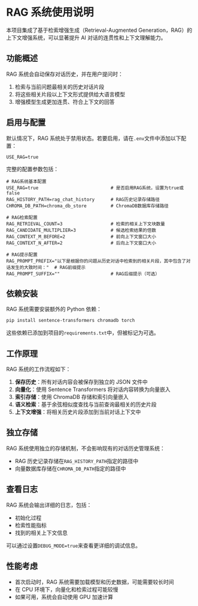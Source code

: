 # RAG 系统使用说明

本项目集成了基于检索增强生成（Retrieval-Augmented Generation，RAG）的上下文增强系统，可以显著提升 AI 对话的连贯性和上下文理解能力。

## 功能概述

RAG 系统会自动保存对话历史，并在用户提问时：

1. 检索与当前问题最相关的历史对话片段
2. 将这些相关片段以上下文形式提供给大语言模型
3. 增强模型生成更加连贯、符合上下文的回答

## 启用与配置

默认情况下，RAG 系统处于禁用状态。若要启用，请在`.env`文件中添加以下配置：

```
USE_RAG=true
```

完整的配置参数包括：

```
# RAG系统基本配置
USE_RAG=true                           # 是否启用RAG系统，设置为true或false
RAG_HISTORY_PATH=rag_chat_history      # RAG历史记录存储路径
CHROMA_DB_PATH=chroma_db_store         # ChromaDB数据库存储路径

# RAG检索配置
RAG_RETRIEVAL_COUNT=3                  # 检索的相关上下文块数量
RAG_CANDIDATE_MULTIPLIER=3             # 候选检索结果的倍数
RAG_CONTEXT_M_BEFORE=2                 # 前向上下文窗口大小
RAG_CONTEXT_N_AFTER=2                  # 后向上下文窗口大小

# RAG提示配置
RAG_PROMPT_PREFIX="以下是根据你的问题从历史对话中检索到的相关片段，其中包含了对话发生的大致时间："  # RAG前缀提示
RAG_PROMPT_SUFFIX=""                   # RAG后缀提示（可选）
```

## 依赖安装

RAG 系统需要安装额外的 Python 依赖：

```bash
pip install sentence-transformers chromadb torch
```

这些依赖已添加到项目的`requirements.txt`中，但被标记为可选。

## 工作原理

RAG 系统的工作流程如下：

1. **保存历史**：所有对话内容会被保存到独立的 JSON 文件中
2. **向量化**：使用 Sentence Transformers 将对话内容转换为向量嵌入
3. **索引存储**：使用 ChromaDB 存储和索引向量嵌入
4. **语义检索**：基于余弦相似度查找与当前查询最相关的历史片段
5. **上下文增强**：将相关历史片段添加到当前对话上下文中

## 独立存储

RAG 系统使用独立的存储机制，不会影响现有的对话历史管理系统：

- RAG 历史记录存储在`RAG_HISTORY_PATH`指定的路径中
- 向量数据库存储在`CHROMA_DB_PATH`指定的路径中

## 查看日志

RAG 系统会输出详细的日志，包括：

- 初始化过程
- 检索性能指标
- 找到的相关上下文信息

可以通过设置`DEBUG_MODE=true`来查看更详细的调试信息。

## 性能考虑

- 首次启动时，RAG 系统需要加载模型和历史数据，可能需要较长时间
- 在 CPU 环境下，向量化和检索过程可能较慢
- 如果可用，系统会自动使用 GPU 加速计算
